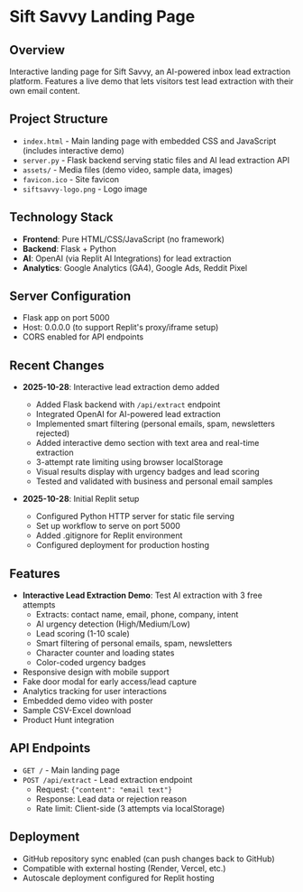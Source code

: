 # Sift Savvy Landing Page

## Overview
Interactive landing page for Sift Savvy, an AI-powered inbox lead extraction platform. Features a live demo that lets visitors test lead extraction with their own email content.

## Project Structure
- `index.html` - Main landing page with embedded CSS and JavaScript (includes interactive demo)
- `server.py` - Flask backend serving static files and AI lead extraction API
- `assets/` - Media files (demo video, sample data, images)
- `favicon.ico` - Site favicon
- `siftsavvy-logo.png` - Logo image

## Technology Stack
- **Frontend**: Pure HTML/CSS/JavaScript (no framework)
- **Backend**: Flask + Python
- **AI**: OpenAI (via Replit AI Integrations) for lead extraction
- **Analytics**: Google Analytics (GA4), Google Ads, Reddit Pixel

## Server Configuration
- Flask app on port 5000
- Host: 0.0.0.0 (to support Replit's proxy/iframe setup)
- CORS enabled for API endpoints

## Recent Changes
- **2025-10-28**: Interactive lead extraction demo added
  - Added Flask backend with `/api/extract` endpoint
  - Integrated OpenAI for AI-powered lead extraction
  - Implemented smart filtering (personal emails, spam, newsletters rejected)
  - Added interactive demo section with text area and real-time extraction
  - 3-attempt rate limiting using browser localStorage
  - Visual results display with urgency badges and lead scoring
  - Tested and validated with business and personal email samples
  
- **2025-10-28**: Initial Replit setup
  - Configured Python HTTP server for static file serving
  - Set up workflow to serve on port 5000
  - Added .gitignore for Replit environment
  - Configured deployment for production hosting

## Features
- **Interactive Lead Extraction Demo**: Test AI extraction with 3 free attempts
  - Extracts: contact name, email, phone, company, intent
  - AI urgency detection (High/Medium/Low)
  - Lead scoring (1-10 scale)
  - Smart filtering of personal emails, spam, newsletters
  - Character counter and loading states
  - Color-coded urgency badges
- Responsive design with mobile support
- Fake door modal for early access/lead capture
- Analytics tracking for user interactions
- Embedded demo video with poster
- Sample CSV-Excel download
- Product Hunt integration

## API Endpoints
- `GET /` - Main landing page
- `POST /api/extract` - Lead extraction endpoint
  - Request: `{"content": "email text"}`
  - Response: Lead data or rejection reason
  - Rate limit: Client-side (3 attempts via localStorage)

## Deployment
- GitHub repository sync enabled (can push changes back to GitHub)
- Compatible with external hosting (Render, Vercel, etc.)
- Autoscale deployment configured for Replit hosting
